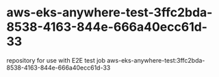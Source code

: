 # aws-eks-anywhere-test-3ffc2bda-8538-4163-844e-666a40ecc61d-33
repository for use with E2E test job aws-eks-anywhere-test:3ffc2bda-8538-4163-844e-666a40ecc61d-33
